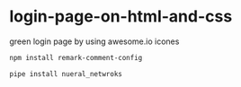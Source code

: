 # login-page-on-html-and-css
green login page by using awesome.io icones

 
```sh
npm install remark-comment-config
```

```sh
pipe install nueral_netwroks
```
